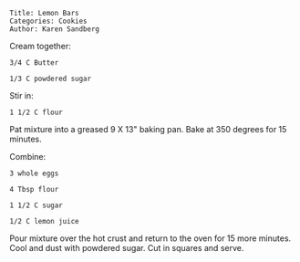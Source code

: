 ~~~ recipe-info
Title: Lemon Bars
Categories: Cookies
Author: Karen Sandberg
~~~

Cream together:

~~~ recipe-ingredients
3/4 C Butter

1/3 C powdered sugar
~~~

Stir in:

~~~ recipe-ingredients
1 1/2 C flour
~~~

Pat mixture into a greased 9 X 13" baking pan. Bake at 350 degrees for 15 minutes.

Combine:

~~~ recipe-ingredients
3 whole eggs

4 Tbsp flour

1 1/2 C sugar

1/2 C lemon juice
~~~

Pour mixture over the hot crust and return to the oven for 15 more minutes. Cool and dust with
powdered sugar. Cut in squares and serve.
